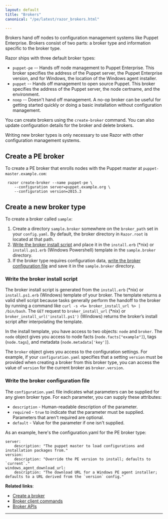 ```yaml
---
layout: default
title: "Brokers"
canonical: "/pe/latest/razor_brokers.html"

---
```


Brokers hand off nodes to configuration management systems like Puppet Enterprise. Brokers consist of two parts: a broker type and information specific to the broker type.

Razor ships with three default broker types:

* `puppet-pe` -- Hands off node management to Puppet Enterprise. This broker specifies the address of the Puppet server, the Puppet Enterprise version, and for Windows, the location of the Windows agent installer.
* `puppet` -- Hands off management to open source Puppet. This broker specifies the address of the Puppet server, the node certname, and the environment.
* `noop` -- Doesn't hand off management. A no-op broker can be useful for getting started quickly or doing a basic installation without configuration management.

You can create brokers using the `create-broker` command. You can also update configuration details for the broker and delete brokers.

Writing new broker types is only necessary to use Razor with other configuration management systems.


## Create a PE broker

To create a PE broker that enrolls nodes with the Puppet master at `puppet-master.example.com`:

     razor create-broker --name puppet-pe \
        --configuration server=puppet.example.org \
        --configuration version=2015.3

## Create a new broker type

To create a broker called `sample`:

1. Create a directory `sample.broker` somewhere on the `broker_path` set in your `config.yaml`. By default, the broker directory in `Razor.root` is located at that path.
2. [Write the broker install script](#write-the-broker-install-script) and place it in the `install.erb` (*nix) or `install.ps1.erb` (Windows Powershell) template in the `sample.broker` directory.
3. If the broker type requires configuration data, [write the broker configuration file](#write-the-broker-configuration-file) and save it in the `sample.broker` directory.

### Write the broker install script

The broker install script is generated from the `install.erb` (*nix) or `install.ps1.erb` (Windows) template of your broker. The template returns a valid shell script because tasks generally perform the handoff to the broker by running a command like `curl -s <%= broker_install_url %> | /bin/bash`. The `GET` request to `broker_install_url` (*nix) or `broker_install_url('install.ps1')` (Windows) returns the broker’s install script after interpolating the template.

In the install template, you have access to two objects: `node` and `broker`. The `node` object gives you access to node facts (`node.facts["example"]`), tags (`node.tags`), and metadata (`node.metadata['key']`).

The `broker` object gives you access to the configuration settings. For
example, if your `configuration.yaml` specifies that a setting `version`
must be provided when creating a broker from this broker type, you can
access the value of `version` for the current broker as `broker.version`.

### Write the broker configuration file

The `configuration.yaml` file indicates what parameters can be supplied for any given broker type. For each parameter, you can supply these attributes:

* `description` - Human-readable description of the parameter.
* `required` - `true` to indicate that the parameter must be supplied. Parameters that aren't required are optional.
* `default` - Value for the parameter if one isn't supplied.

As an example, here's the configuration.yaml for the PE broker type:

    server:
        description: "The puppet master to load configurations and installation packages from."
    version:
        description: "Override the PE version to install; defaults to `current`."
    windows_agent_download_url:
        description: "The download URL for a Windows PE agent installer; defaults to a URL derived from the `version` config."

**Related links**:

* [Create a broker](./razor_using.html#optional-create-a-broker)
* [Broker client commands](./razor_client_commands.html#broker-commands)
* [Broker APIs](./razor_reference.html#brokers)

* * *

